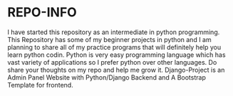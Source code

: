 # REPO-INFO
I have started this repository as an intermediate in python programming.
This Repository has some of my beginner projects in python and I am planning to share all of my practice programs that will definitely help you learn python codin.
Python is very easy programming language which has vast variety of applications so I prefer python over other languages.
Do share your thoughts on my repo and help me grow it.
Django-Project is an Admin Panel Website with Python/Django Backend and A Bootstrap Template for frontend.
